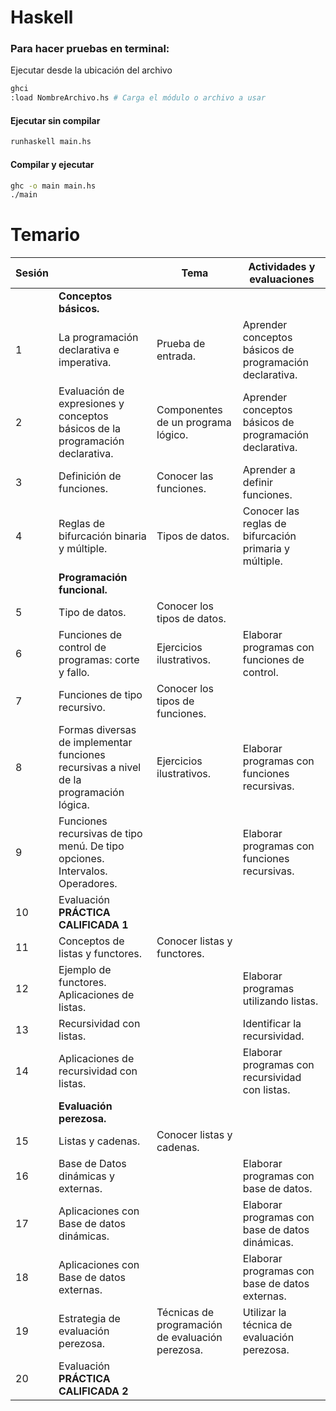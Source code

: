 # Haskell

### Para hacer pruebas en terminal:

Ejecutar desde la ubicación del archivo

```bash 
ghci
:load NombreArchivo.hs # Carga el módulo o archivo a usar
```


#### Ejecutar sin compilar

```bash
runhaskell main.hs
```

#### Compilar y ejecutar

```bash
ghc -o main main.hs
./main
```

<!-- 

# Temario
- **Sesión 1**
  - Sesión: La programación declarativa e imperativa.
  - Tema: Prueba de entrada.
  - Actividades y evaluaciones: 
    - Aprender conceptos básicos de programación declarativa.

- **Sesión 2**
  - Sesión: Evaluación de expresiones y conceptos básicos de la programación declarativa.
  - Tema: Componentes de un programa lógico.
  - Actividades y evaluaciones: 
    - Aprender conceptos básicos de programación declarativa.

- **Sesión 3**
  - Sesión: Definición de funciones.
  - Tema: Conocer las funciones.
  - Actividades y evaluaciones: 
    - Aprender a definir funciones.

- **Sesión 4**
  - Sesión: Reglas de bifurcación binaria y múltiple.
  - Tema: Tipos de datos.
  - Actividades y evaluaciones: 
    - Conocer las reglas de bifurcación primaria y múltiple.
    - Introducción a la programación funcional.

- **Sesión 5**
  - Sesión: Tipo de datos.
  - Tema: Conocer los tipos de datos.

- **Sesión 6**
  - Sesión: Funciones de control de programas: corte y fallo.
  - Tema: Ejercicios ilustrativos.
  - Actividades y evaluaciones: 
    - Elaborar programas con funciones de control.

- **Sesión 7**
  - Sesión: Funciones de tipo recursivo.
  - Tema: Conocer los tipos de funciones.

- **Sesión 8**
  - Sesión: Formas diversas de implementar funciones recursivas a nivel de la programación lógica.
  - Tema: Ejercicios ilustrativos.
  - Actividades y evaluaciones: 
    - Elaborar programas con funciones recursivas.

- **Sesión 9**
  - Sesión: Funciones recursivas de tipo menú. De tipo opciones. Intervalos. Operadores.
  - Actividades y evaluaciones: 
    - Elaborar programas con funciones recursivas.

- **Sesión 10**
  - Sesión: Evaluación PRÁCTICA CALIFICADA 1.

- **Sesión 11**
  - Sesión: Conceptos de listas y functores.
  - Tema: Conocer listas y functores.

- **Sesión 12**
  - Sesión: Ejemplo de functores. Aplicaciones de listas.
  - Actividades y evaluaciones: 
    - Elaborar programas utilizando listas.

- **Sesión 13**
  - Sesión: Recursividad con listas.
  - Actividades y evaluaciones: 
    - Identificar la recursividad.

- **Sesión 14**
  - Sesión: Aplicaciones de recursividad con listas.
  - Actividades y evaluaciones: 
    - Elaborar programas con recursividad con listas.
  - Evaluación: Evaluación perezosa.

- **Sesión 15**
  - Sesión: Listas y cadenas.
  - Tema: Conocer listas y cadenas.

- **Sesión 16**
  - Sesión: Base de Datos dinámicas y externas.
  - Actividades y evaluaciones: 
    - Elaborar programas con base de datos.

- **Sesión 17**
  - Sesión: Aplicaciones con Base de datos dinámicas.
  - Actividades y evaluaciones: 
    - Elaborar programas con base de datos dinámicas.

- **Sesión 18**
  - Sesión: Aplicaciones con Base de datos externas.
  - Actividades y evaluaciones: 
    - Elaborar programas con base de datos externas.

- **Sesión 19**
  - Sesión: Estrategia de evaluación perezosa.
  - Tema: Técnicas de programación de evaluación perezosa.
  - Actividades y evaluaciones: 
    - Utilizar la técnica de evaluación perezosa.

- **Sesión 20**
  - Sesión: Evaluación PRÁCTICA CALIFICADA 2.

 -->

# Temario

| Sesión |     | Tema     | Actividades y evaluaciones    |
|--------|------------------------------------------------------|----------------------------------------------------------------------------------|-----------------------------------------------------------------------|
|        | **Conceptos básicos.**    |     |       |
| 1      | La programación declarativa e imperativa.    | Prueba de entrada.     | Aprender conceptos básicos de programación declarativa.    |
| 2      | Evaluación de expresiones y conceptos básicos de la programación declarativa. | Componentes de un programa lógico.     | Aprender conceptos básicos de programación declarativa.    |
| 3      | Definición de funciones.       | Conocer las funciones.    | Aprender a definir funciones.    |
| 4      | Reglas de bifurcación binaria y múltiple.     | Tipos de datos.     | Conocer las reglas de bifurcación primaria y múltiple.    |
|        | **Programación funcional.**        |     |       |
| 5      | Tipo de datos.     | Conocer los tipos de datos.    |       |
| 6      | Funciones de control de programas: corte y fallo.   | Ejercicios ilustrativos.     | Elaborar programas con funciones de control.     |
| 7      | Funciones de tipo recursivo.     | Conocer los tipos de funciones.        |       |
| 8      | Formas diversas de implementar funciones recursivas a nivel de la programación lógica. | Ejercicios ilustrativos.      | Elaborar programas con funciones recursivas.     |
| 9      | Funciones recursivas de tipo menú. De tipo opciones. Intervalos. Operadores. |     | Elaborar programas con funciones recursivas.     |
| 10     | Evaluación **PRÁCTICA CALIFICADA 1**    |     |       |
| 11     | Conceptos de listas y functores.     | Conocer listas y functores.    |       |
| 12     | Ejemplo de functores. Aplicaciones de listas.       |     | Elaborar programas utilizando listas.     |
| 13     | Recursividad con listas.      |     | Identificar la recursividad.    |
| 14     | Aplicaciones de recursividad con listas.    |     | Elaborar programas con recursividad con listas.    |
|        | **Evaluación perezosa.**    |     |       |
| 15     | Listas y cadenas.    | Conocer listas y cadenas.     |       |
| 16     | Base de Datos dinámicas y externas.    |     | Elaborar programas con base de datos.     |
| 17     | Aplicaciones con Base de datos dinámicas.    |     | Elaborar programas con base de datos dinámicas.     |
| 18     | Aplicaciones con Base de datos externas.    |     | Elaborar programas con base de datos externas.    |
| 19     | Estrategia de evaluación perezosa.     | Técnicas de programación de evaluación perezosa.    | Utilizar la técnica de evaluación perezosa.     |
| 20       | Evaluación **PRÁCTICA CALIFICADA 2**     |     |       |

